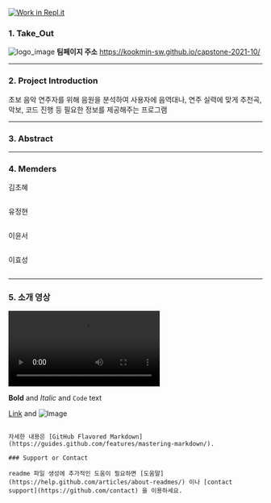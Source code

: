 [![Work in Repl.it](https://classroom.github.com/assets/work-in-replit-14baed9a392b3a25080506f3b7b6d57f295ec2978f6f33ec97e36a161684cbe9.svg)](https://classroom.github.com/online_ide?assignment_repo_id=352765&assignment_repo_type=GroupAssignmentRepo)
### 1. Take_Out
![logo_image](./UIUX/logo_image.png=450x450)
**팀페이지 주소** https://kookmin-sw.github.io/capstone-2021-10/


---


### 2. Project Introduction

초보 음악 연주자를 위해 음원을 분석하여 사용자에 음역대나, 연주 실력에 맞게 추천곡, 악보, 코드 진행 등 필요한 정보를 제공해주는 프로그램


---


### 3. Abstract



---


### 4. Memders
김초혜
```

```

유정현
```

```

이윤서
```

```

이효성
```

```


---


### 5. 소개 영상
![introduce_video](./UIUX/introduce_video.mp4)



**Bold** and _Italic_ and `Code` text

[Link](url) and ![Image](src)
```

자세한 내용은 [GitHub Flavored Markdown](https://guides.github.com/features/mastering-markdown/).

### Support or Contact

readme 파일 생성에 추가적인 도움이 필요하면 [도움말](https://help.github.com/articles/about-readmes/) 이나 [contact support](https://github.com/contact) 을 이용하세요.
